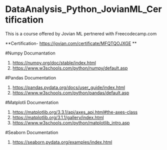 # DataAnalysis_Python_JovianML_Certification
This is a course offered by Jovian ML pertnered with Freecodecamp.com
 
  **Certification- https://jovian.com/certificate/MFQTQOJXGE **

#Numpy Documantation
1) https://numpy.org/doc/stable/index.html
2) https://www.w3schools.com/python/numpy/default.asp

#Pandas Documentation
1) https://pandas.pydata.org/docs/user_guide/index.html
2) https://www.w3schools.com/python/pandas/default.asp

#Matplotli Documentation
1) https://matplotlib.org/3.3.1/api/axes_api.html#the-axes-class
2) https://matplotlib.org/3.1.1/gallery/index.html
3) https://www.w3schools.com/python/matplotlib_intro.asp

#Seaborn Documentation
1) https://seaborn.pydata.org/examples/index.html
   
   
